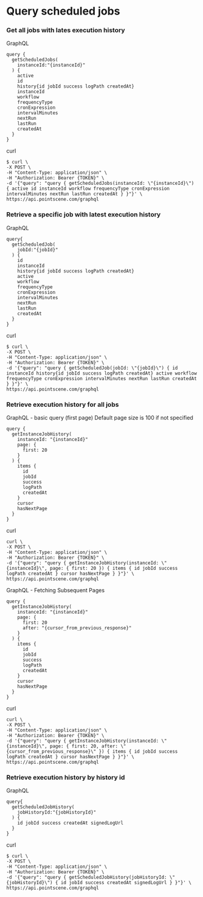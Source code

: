 # Query scheduled jobs

### Get all jobs with lates execution history
GraphQL
```
query {
  getScheduledJobs(
    instanceId:"{instanceId}"
  ) {
    active
    id
    history{id jobId success logPath createdAt}
    instanceId
    workflow
    frequencyType
    cronExpression
    intervalMinutes
    nextRun
    lastRun
    createdAt
  }
}
```

curl
```
$ curl \
-X POST \
-H "Content-Type: application/json" \
-H "Authorization: Bearer {TOKEN}" \
-d '{"query": "query { getScheduledJobs(instanceId: \"{instanceId}\") { active id instanceId workflow frequencyType cronExpression intervalMinutes nextRun lastRun createdAt } }"}' \
https://api.pointscene.com/graphql
```

### Retrieve a specific job with latest execution history
GraphQL
```
query{
  getScheduledJob(
    jobId:"{jobId}"
  ) {
    id
    instanceId
    history{id jobId success logPath createdAt}
    active
    workflow
    frequencyType
    cronExpression
    intervalMinutes
    nextRun
    lastRun
    createdAt
  }
}
```

curl
```
$ curl \
-X POST \
-H "Content-Type: application/json" \
-H "Authorization: Bearer {TOKEN}" \
-d '{"query": "query { getScheduledJob(jobId: \"{jobId}\") { id instanceId history{id jobId success logPath createdAt} active workflow frequencyType cronExpression intervalMinutes nextRun lastRun createdAt } }"}' \
https://api.pointscene.com/graphql
```

### Retrieve execution history for all jobs  

GraphQL - basic query (first page)
Default page size is 100 if not specified
```
query {
  getInstanceJobHistory(
    instanceId: "{instanceId}"
    page: {
      first: 20
    }
  ) {
    items {
      id
      jobId
      success
      logPath
      createdAt
    }
    cursor
    hasNextPage
  }
}
```

curl
```
curl \
-X POST \
-H "Content-Type: application/json" \
-H "Authorization: Bearer {TOKEN}" \
-d '{"query": "query { getInstanceJobHistory(instanceId: \"{instanceId}\", page: { first: 20 }) { items { id jobId success logPath createdAt } cursor hasNextPage } }"}' \
https://api.pointscene.com/graphql
```
GraphQL - Fetching Subsequent Pages
```
query {
  getInstanceJobHistory(
    instanceId: "{instanceId}"
    page: {
      first: 20
      after: "{cursor_from_previous_response}"
    }
  ) {
    items {
      id
      jobId
      success
      logPath
      createdAt
    }
    cursor
    hasNextPage
  }
}
```

curl
```
curl \
-X POST \
-H "Content-Type: application/json" \
-H "Authorization: Bearer {TOKEN}" \
-d '{"query": "query { getInstanceJobHistory(instanceId: \"{instanceId}\", page: { first: 20, after: \"{cursor_from_previous_response}\" }) { items { id jobId success logPath createdAt } cursor hasNextPage } }"}' \
https://api.pointscene.com/graphql
```

### Retrieve execution history by history id  

GraphQL

```
query{
  getScheduledJobHistory(
    jobHistoryId:"{jobHistoryId}"
  ) {
    id jobId success createdAt signedLogUrl
  }
}
```

curl
```
$ curl \
-X POST \
-H "Content-Type: application/json" \
-H "Authorization: Bearer {TOKEN}" \
-d '{"query": "query { getScheduledJobHistory(jobHistoryId: \"{jobHistoryId}\") { id jobId success createdAt signedLogUrl } }"}' \
https://api.pointscene.com/graphql
```